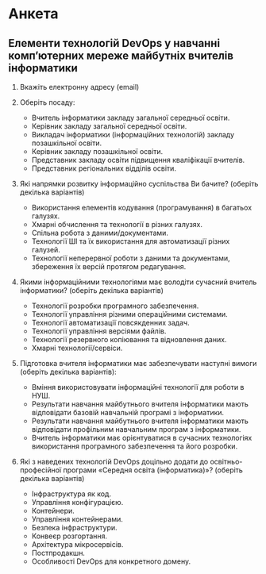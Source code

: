 # Анкета

## Елементи технологій DevOps у навчанні комп’ютерних мереже майбутніх вчителів інформатики

1. Вкажіть електронну адресу (email)
2. Оберіть посаду:
	- Вчитель інформатики закладу загальної середньої освіти.
	- Керівник закладу загальної середньої освіти.
	- Викладач інформатики (інформаційних технологій) закладу позашкільної освіти.
	- Керівник закладу позашкільної освіти.
	- Представник закладу освіти підвищення кваліфікації вчителів.
	- Представник регіональних відділів освіти.

3. Які напрямки розвитку інформаційно суспільства Ви бачите? (оберіть декілька варіантів)
	- Використання елементів кодування (програмування) в багатьох галузях.
	- Хмарні обчислення та технології в різних галузях.
	- Спільна робота з даними/документами.
	- Технології ШІ та їх використання для автоматизації різних галузей.
	- Технології неперервної роботи з даними та документами, збереження їх версій протягом редагування.

4. Якими інформаційними технологіями має володіти сучасний вчитель інформатики? (оберіть декілька варіантів)
	- Технології розробки програмного забезпечення.
	- Технології управління різними операційними системами.
	- Технології автоматизації повсякденних задач.
	- Технології управління версіями файлів.
	- Технології резервного копіювання та відновлення даних.
	- Хмарні технології/сервіси.

5. Підготовка вчителя інформатики має забезпечувати наступні вимоги (оберіть декілька варіантів):
	- Вміння використовувати інформаційні технології для роботи в НУШ.
	- Результати навчання майбутнього вчителя інформатики мають відповідати базовій навчальній програмі з інформатики.
	- Результати навчання майбутнього вчителя інформатики мають відповідати профільним навчальним програм з інформатики.
	- Вчитель інформатики має орієнтуватися в сучасних технологіях використання програмного забезпечення та його розробки.

6. Які з наведених технологій DevOps доцільно додати до освітньо-професійної програми «Середня освіта (інформатика)»? (оберіть декілька варіантів)
	- Інфраструктура як код.
	- Управління конфігурацією.
	- Контейнери.
	- Управління контейнерами.
	- Безпека інфраструктури.
	- Конвеєр розгортання.
	- Архітектура мікросервісів.
	- Постпродакшн.
	- Особливості DevOps для конкретного домену.
